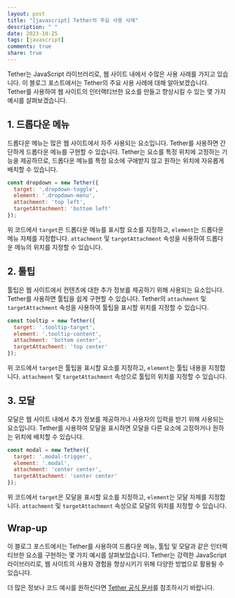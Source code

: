 ```yaml
---
layout: post
title: "[javascript] Tether의 주요 사용 사례"
description: " "
date: 2023-10-25
tags: [javascript]
comments: true
share: true
---
```


Tether는 JavaScript 라이브러리로, 웹 사이트 내에서 수많은 사용 사례를 가지고 있습니다. 이 블로그 포스트에서는 Tether의 주요 사용 사례에 대해 알아보겠습니다. Tether를 사용하여 웹 사이트의 인터랙티브한 요소를 만들고 향상시킬 수 있는 몇 가지 예시를 살펴보겠습니다.

## 1. 드롭다운 메뉴

드롭다운 메뉴는 많은 웹 사이트에서 자주 사용되는 요소입니다. Tether를 사용하면 간단하게 드롭다운 메뉴를 구현할 수 있습니다. Tether는 요소를 특정 위치에 고정하는 기능을 제공하므로, 드롭다운 메뉴를 특정 요소에 구애받지 않고 원하는 위치에 자유롭게 배치할 수 있습니다.

```javascript
const dropdown = new Tether({
  target: '.dropdown-toggle',
  element: '.dropdown-menu',
  attachment: 'top left',
  targetAttachment: 'bottom left'
});
```

위 코드에서 `target`은 드롭다운 메뉴를 표시할 요소를 지정하고, `element`는 드롭다운 메뉴 자체를 지정합니다. `attachment` 및 `targetAttachment` 속성을 사용하여 드롭다운 메뉴의 위치를 지정할 수 있습니다.

## 2. 툴팁

툴팁은 웹 사이트에서 컨텐츠에 대한 추가 정보를 제공하기 위해 사용되는 요소입니다. Tether를 사용하면 툴팁을 쉽게 구현할 수 있습니다. Tether의 `attachment` 및 `targetAttachment` 속성을 사용하여 툴팁을 표시할 위치를 지정할 수 있습니다.

```javascript
const tooltip = new Tether({
  target: '.tooltip-target',
  element: '.tooltip-content',
  attachment: 'bottom center',
  targetAttachment: 'top center'
});
```

위 코드에서 `target`은 툴팁을 표시할 요소를 지정하고, `element`는 툴팁 내용을 지정합니다. `attachment` 및 `targetAttachment` 속성으로 툴팁의 위치를 지정할 수 있습니다.

## 3. 모달

모달은 웹 사이트 내에서 추가 정보를 제공하거나 사용자의 입력을 받기 위해 사용되는 요소입니다. Tether를 사용하여 모달을 표시하면 모달을 다른 요소에 고정하거나 원하는 위치에 배치할 수 있습니다.

```javascript
const modal = new Tether({
  target: '.modal-trigger',
  element: '.modal',
  attachment: 'center center',
  targetAttachment: 'center center'
});
```

위 코드에서 `target`은 모달을 표시할 요소를 지정하고, `element`는 모달 자체를 지정합니다. `attachment` 및 `targetAttachment` 속성으로 모달의 위치를 지정할 수 있습니다.

## Wrap-up

이 블로그 포스트에서는 Tether를 사용하여 드롭다운 메뉴, 툴팁 및 모달과 같은 인터랙티브한 요소를 구현하는 몇 가지 예시를 살펴보았습니다. Tether는 강력한 JavaScript 라이브러리로, 웹 사이트의 사용자 경험을 향상시키기 위해 다양한 방법으로 활용될 수 있습니다.

더 많은 정보나 코드 예시를 원하신다면 [Tether 공식 문서](https://github.com/shipshapecode/tether/blob/master/docs/_includes/_examples.md)를 참조하시기 바랍니다.